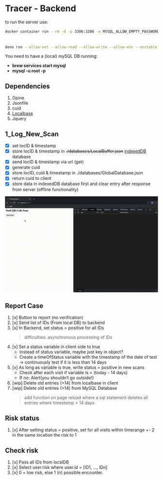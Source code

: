 # Tracer - Backend

to run the server use:

```bash
docker container run --rm -d -p 3306:3306 -e MYSQL_ALLOW_EMPTY_PASSWORD=true docker.io/mariadb:latest


deno run --allow-net --allow-read --allow-write --allow-env --unstable ./server/src/backendServer.ts server runs on localhost:3000
```

You need to have a (local) mySQL DB running:

- __brew services start mysql__
- __mysql -u root -p__

## Dependencies


1. Opine
2. Jsonfile
3. cuid
4. [Localbase](https://github.com/dannyconnell/localbase)
5. Jquery

## 1_Log_New_Scan

- [x] set locID & timestamp
- [x] store locID & timestamp in ~~./databases/LocalBuffer.json~~ [indexedDB](https://developer.mozilla.org/en-US/docs/Web/API/IndexedDB_API) database
- [x] send locID & timestamp via url (get)
- [x] generate cuid
- [x] store locID, cuid & timestamp in ./databases/GlobalDatabase.json
- [x] return cuid to client
- [x] store data in indexedDB database first and clear entry after response from server (offline functionality)

<img src="./ressources/TracerDB_demo.gif" width="750"/>

## Report Case

1. [x] Button to report (no verification)
2. [x] Send list of IDs (From local DB) to backend
3. [x] In Backend, set status = positive for all IDs
    > difficulties: asynchronous processing of IDs
4. [x] Set a status variable in client side to true
    - Instead of status variable, maybe just key in object?
    - Create a timeOfStatus variable with the timestamp of the date of test -> continuously test if it is less than 14 days
5. [x] As long as variable is true, write status = positive in new scans
    - Check after each visit if variable is < (today - 14 days)
    - If no: Alert(you shouldn‘t go outside!)
6. [wip] Delete old entries (>14) from localbase in client
7. [wip] Delete old entries (>14) from MySQL Database
    > add function on page reload where a sql statement deletes all entries where timestamp > 14 days

## Risk status

1. [x] After setting status = positive, set for all visits within timerange +- 2 in the same location the risk to 1

## Check risk

1. [x] Pass all IDs from localDB
2. [x] Select user.risk where user.id = [ID1, ..., IDn]
3. [x] 0 = low risk, else 1 (n) possible encounter.
